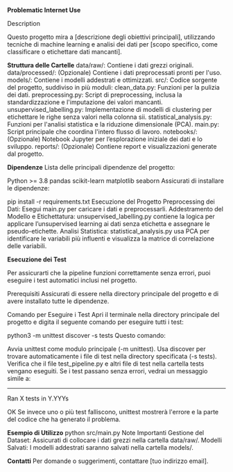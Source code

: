 **Problematic Internet Use**

Description

Questo progetto mira a [descrizione degli obiettivi principali], utilizzando tecniche di machine learning e analisi dei dati per [scopo specifico, come classificare o etichettare dati mancanti].

**Struttura delle Cartelle**
data/raw/: Contiene i dati grezzi originali.
data/processed/: (Opzionale) Contiene i dati preprocessati pronti per l'uso.
models/: Contiene i modelli addestrati e ottimizzati.
src/: Codice sorgente del progetto, suddiviso in più moduli:
clean_data.py: Funzioni per la pulizia dei dati.
preprocessing.py: Script di preprocessing, inclusa la standardizzazione e l'imputazione dei valori mancanti.
unsupervised_labelling.py: Implementazione di modelli di clustering per etichettare le righe senza valori nella colonna sii.
statistical_analysis.py: Funzioni per l'analisi statistica e la riduzione dimensionale (PCA).
main.py: Script principale che coordina l'intero flusso di lavoro.
notebooks/: (Opzionale) Notebook Jupyter per l’esplorazione iniziale dei dati e lo sviluppo.
reports/: (Opzionale) Contiene report e visualizzazioni generate dal progetto.


**Dipendenze**
Lista delle principali dipendenze del progetto:

Python >= 3.8
pandas
scikit-learn
matplotlib
seaborn
Assicurati di installare le dipendenze:

pip install -r requirements.txt
Esecuzione del Progetto
Preprocessing dei Dati:
Esegui main.py per caricare i dati e preprocessarli.
Addestramento del Modello e Etichettatura:
unsupervised_labelling.py contiene la logica per applicare l’unsupervised learning ai dati senza etichetta e assegnare le pseudo-etichette.
Analisi Statistica:
statistical_analysis.py usa PCA per identificare le variabili più influenti e visualizza la matrice di correlazione delle variabili.

**Esecuzione dei Test**

Per assicurarti che la pipeline funzioni correttamente senza errori, puoi eseguire i test automatici inclusi nel progetto.

Prerequisiti
Assicurati di essere nella directory principale del progetto e di avere installato tutte le dipendenze.

Comando per Eseguire i Test
Apri il terminale nella directory principale del progetto e digita il seguente comando per eseguire tutti i test:

python3 -m unittest discover -s tests
Questo comando:

Avvia unittest come modulo principale (-m unittest).
Usa discover per trovare automaticamente i file di test nella directory specificata (-s tests).
Verifica che il file test_pipeline.py e altri file di test nella cartella tests vengano eseguiti.
Se i test passano senza errori, vedrai un messaggio simile a:

----------------------------------------------------------------------
Ran X tests in Y.YYYs

OK
Se invece uno o più test falliscono, unittest mostrerà l'errore e la parte del codice che ha generato il problema.


**Esempio di Utilizzo**
python src/main.py
Note Importanti
Gestione del Dataset: Assicurati di collocare i dati grezzi nella cartella data/raw/.
Modelli Salvati: I modelli addestrati saranno salvati nella cartella models/.

**Contatti**
Per domande o suggerimenti, contattare [tuo indirizzo email].

